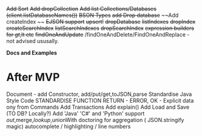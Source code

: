 
~~Add Sort~~
~~Add dropCollection~~
~~Add list Collections/Databases (client.listDatabaseNames())~~
~~BSON Types~~
~~add Drop database~~
~~Add createIndex ~~
~~EJSON support~~
~~upsert!~~
~~dropDatabase~~
~~listIndexes~~
~~dropIndex~~
~~createSearchIndex~~
~~listSearchIndexes~~
~~dropSearchIndex~~
~~expression builders for $gt,$lt etc~~
~~findOneAndUpdate~~ /findOneAndDelete/FindOneAndReplace - not advised ususally.

__Docs and Examples__

After MVP
=====
Document - add Constructor, add/put/get,toJSON,parse
Standardise Java Style Code
STANDARDISE FUNCTION RETURN - ERROR, OK - Explicit data ony from Commands
Add Transactions
Add explain()
Add Load and Save (TO DB? Locally?)
Add 'Java' 'C#' and 'Python' support
$out,$merge,$lookup,$unionWith doctoring for aggregation ( JSON.stringify magic)
autocomplete / highlighting / line numbers
